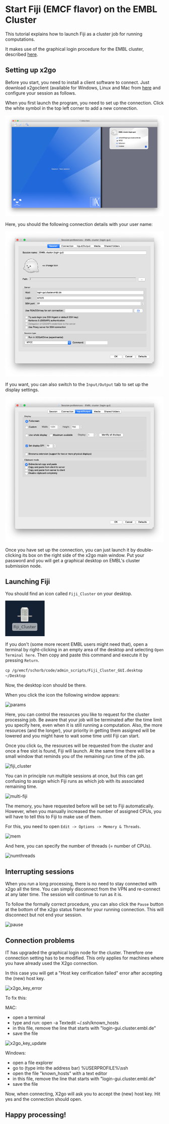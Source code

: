 # Start Fiji (EMCF flavor) on the EMBL Cluster

This tutorial explains how to launch Fiji as a cluster job for running computations.

It makes use of the graphical login procedure for the EMBL cluster, described [here](https://wiki.embl.de/cluster/Env).


## Setting up x2go

Before you start, you need to install a client software to connect.
Just download x2goclient (available for Windows, Linux and Mac from [here](https://wiki.x2go.org/doku.php/doc:installation:x2goclient) and configure your session as follows.

When you first launch the program, you need to set up the connection. Click the white symbol in the top left corner to add a new connection.

![x2go](doc/img/X2go.png "x2go")

Here, you should the following connection details with your user name:

![x2go_connect](doc/img/conn_01.png "x2go - connection details")

If you want, you can also switch to the `Input/Output` tab to set up the display settings.

![x2go_disp](doc/img/conn_disp.png "x2go - display settings")


Once you have set up the connection, you can just launch it by double-clicking its box on the right side of the x2go main window. Put your password and you will get a graphical desktop on EMBL's cluster submission node.

## Launching Fiji

You should find an icon called `Fiji_Cluster` on your desktop.

![desktop](doc/img/desktop_icon.png "Fiji - Desktop icon")

If you don't (some more recent EMBL users might need that), open a terminal by right-clicking in an empty area of the desktop and selecting `Open Terminal here`.
Then copy and paste this command and execute it by pressing `Return`.

```cp /g/emcf/schorb/code/admin_scripts/Fiji_Cluster_GUI.desktop ~/Desktop```

Now, the desktop icon should be there.

When you click the icon the following window appears:

![params](doc/img/fiji_cluster_params.png "Fiji - Cluster parameters")

Here, you can control the resources you like to request for the cluster processing job. Be aware that your job will be terminated after the time limit you specify here, even when it is still running a computation. Also, the more resources (and the longer), your priority in getting them assigned will be lowered and you might have to wait some time until Fiji can start.

Once you click `Go`, the resources will be requested from the cluster and once a free slot is found, Fiji will launch. At the same time there will be a small window that reminds you of the remaining run time of the job.

![fiji_cluster](doc/img/cluster_fiji.png "Fiji - Cluster run")

You can in principle run multiple sessions at once, but this can get confusing to assign which Fiji runs as which job with its associated remaining time.

![multi-fiji](doc/img/multi-fiji.png "Fiji - multiple sessions")

The memory, you have requested before will be set to Fiji automatically. However, when you manually increased the number of assigned CPUs, you will have to tell this to Fiji to make use of them.

For this, you need to open `Edit -> Options -> Memory & Threads`.

![mem](doc/img/mem_threads.png "Fiji - Cluster parameters")

And here, you can specify the number of threads (= number of CPUs).

![numthreads](doc/img/mem_threads_01.png "Fiji - Cluster parameters")

## Interrupting sessions

When you run a long processing, there is no need to stay connected with x2go all the time. You can simply disconnect from the VPN and re-connect at any later time. The session will continue to run as it is.

To follow the formally correct procedure, you can also click the `Pause` button at the bottom of the x2go status frame for your running connection. This will disconnect but not end your session.

![pause](doc/img/x2go_pause.png "x2go - Pause")




## Connection problems


IT has upgraded the graphical login node for the cluster.
Therefore one connection setting has to be modified.
This only applies for machines where you have already used the X2go connection.

In this case you will get a "Host key cerification failed" error after accepting the (new) host key.

![x2go_key_error](doc/img/key_error.png "x2go - key error")

To fix this:

MAC:

- open a terminal
- type and run:
     open -a Textedit ~/.ssh/known_hosts
- in this file, remove the line that starts with "login-gui.cluster.embl.de"
- save the file


![x2go_key_update](doc/img/key_update.png "x2go - key update")

Windows:
- open a file explorer
- go to (type into the address bar) %USERPROFILE%\ssh
- open the file "known_hosts" with a text editor
- in this file, remove the line that starts with "login-gui.cluster.embl.de"
- save the file


Now, when connecting, X2go will ask you to accept the (new) host key. Hit yes and the connection should open. 

## Happy processing!
